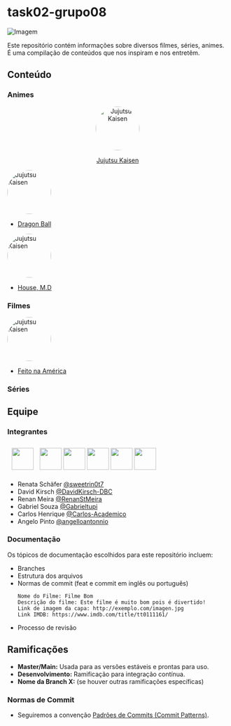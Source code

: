 # task02-grupo08

![Imagem](https://encrypted-tbn0.gstatic.com/images?q=tbn:ANd9GcS1NnKp3I3UolDBIW9igCS4H84HY3Mk5LoaXoPr8Hrm7bfKU2NJsEfg9jbUD6PE2Febhuo&usqp=CAU)

Este repositório contém informações sobre diversos filmes, séries, animes. É uma compilação de conteúdos que nos inspiram e nos entretêm.

## Conteúdo

### Animes

<div align="center">
  <img src="https://static.wikia.nocookie.net/dublagem/images/5/5e/JujutsuK_Poster1.png/revision/latest?cb=20210220124602&path-prefix=pt-br" alt="Jujutsu Kaisen" width="100" height="100" style="border-radius: 50%;">   
  
  [Jujutsu Kaisen](https://www.crunchyroll.com/pt-br/series/GRDV0019R/jujutsu-kaisen)
</div>

<img src="https://static.wikia.nocookie.net/dublagem/images/5/5e/JujutsuK_Poster1.png/revision/latest?cb=20210220124602&path-prefix=pt-br" alt="Jujutsu Kaisen" width="100" height="100" style="border-radius: 50%;">
<br>

- [Dragon Ball](https://www.crunchyroll.com/pt-br/series/G8DHV7W21/dragon-ball)

<img src="https://static.wikia.nocookie.net/dublagem/images/5/5e/JujutsuK_Poster1.png/revision/latest?cb=20210220124602&path-prefix=pt-br" alt="Jujutsu Kaisen" width="100" height="100" style="border-radius: 50%;">
<br>

- [House, M.D](https://pt.wikipedia.org/wiki/House,_M.D)

### Filmes
<img src="https://static.wikia.nocookie.net/dublagem/images/5/5e/JujutsuK_Poster1.png/revision/latest?cb=20210220124602&path-prefix=pt-br" alt="Jujutsu Kaisen" width="100" height="100" style="border-radius: 50%;">
<br>

- [Feito na América](https://www.adorocinema.com/filmes/filme-227043/)

### Séries


## Equipe

### Integrantes
[//]: contributor-faces
<!-- ALL-CONTRIBUTORS-LIST:START - Do not remove or modify this section -->
<!-- prettier-ignore-start -->
<!-- markdownlint-disable -->
 <a href="https://github.com/Sweetrin0t7"><img src="https://avatars.githubusercontent.com/u/83096934?v=4" width="50" height="50" alt="" style="margin:10"/></a>
 <a href="https://github.com/DavidKirsch-DBC"><img src="https://avatars.githubusercontent.com/u/153624310?v=4" width="50" height="50" alt=""/></a>
 <a href="https://github.com/RenanStMeira"><img src="https://avatars.githubusercontent.com/u/122182644?v=4" width="50" height="50" alt=""/></a>
 <a href="https://github.com/Gabrieltupi"><img src="https://avatars.githubusercontent.com/u/115324992?v=4" width="50" height="50" alt=""/></a>
 <a href="https://github.com/Carlos-Academico"><img src="https://img001.prntscr.com/file/img001/psrwtRRqQBONMOIUl1Bgkw.png" width="50" height="50" alt=""/></a>
 <a href="https://github.com/angelloantonnio/t"><img src="https://avatars.githubusercontent.com/u/92066140?v=4" width="50" height="50" alt=""/></a>
<!-- markdownlint-restore -->
<!-- prettier-ignore-end -->

<!-- ALL-CONTRIBUTORS-LIST:END -->
- Renata Schäfer [@sweetrin0t7](https://github.com/Sweetrin0t7)
- David Kirsch [@DavidKirsch-DBC](https://github.com/DavidKirsch-DBC)
- Renan Meira [@RenanStMeira](https://github.com/RenanStMeira)
- Gabriel Souza [@Gabrieltupi](https://github.com/Gabrieltupi)
- Carlos Henrique [@Carlos-Academico](https://github.com/Carlos-Academico)
- Angelo Pinto [@angelloantonnio](https://github.com/angelloantonnio/)


### Documentação

Os tópicos de documentação escolhidos para este repositório incluem:
- Branches
- Estrutura dos arquivos
- Normas de commit (feat e commit em inglês ou português)
  ```
  Nome do Filme: Filme Bom
  Descrição do filme: Este filme é muito bom pois é divertido!
  Link de imagem da capa: http://exemplo.com/imagen.jpg
  Link IMDB: https://www.imdb.com/title/tt0111161/
  ```
- Processo de revisão

## Ramificações
- **Master/Main:** Usada para as versões estáveis e prontas para uso.
- **Desenvolvimento:** Ramificação para integração contínua.
- **Nome da Branch X:** (se houver outras ramificações específicas)

### Normas de Commit
- Seguiremos a convenção [Padrões de Commits (Commit Patterns)](https://dev.to/renatoadorno/padroes-de-commits-commit-patterns-41co).

